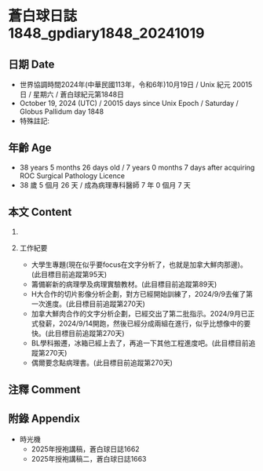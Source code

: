[_metadata_:encoding]: - "utf-8"
[_metadata_:language]: - "zh-Hant-TW"
[_metadata_:fileformat]: - "markdown"
[_metadata_:MIME_type]: - "text/plain"
[_metadata_:markdown_version]: - "commonmark version 0.30"
[_metadata_:markdown_spec]: - "https://spec.commonmark.org/0.30/"

# 蒼白球日誌1848_gpdiary1848_20241019 #

## 日期 Date ##

* 世界協調時間2024年(中華民國113年，令和6年)10月19日 / Unix 紀元 20015 日 / 星期六 / 蒼白球紀元第1848日
* October 19, 2024 (UTC) / 20015 days since Unix Epoch / Saturday / Globus Pallidum day 1848
* 特殊註記:

## 年齡 Age ##

* 38 years 5 months 26 days old / 7 years 0 months 7 days after acquiring ROC Surgical Pathology Licence
* 38 歲 5 個月 26 天 / 成為病理專科醫師 7 年 0 個月 7 天

## 本文 Content ##

1. 

2. 工作紀要

    - 大學生專題(現在似乎要focus在文字分析了，也就是加拿大鮮肉那邊)。(此目標目前追蹤第95天)
    - 籌備嶄新的病理學及病理實驗教材。(此目標目前追蹤第89天)
    - H大合作的切片影像分析企劃，對方已經開始訓練了，2024/9/9去催了第一次進度。(此目標目前追蹤第270天)
    - 加拿大鮮肉合作的文字分析企劃，已經交出了第二批指示。2024/9月已正式發薪，2024/9/14開跑，然後已經分成兩組在進行，似乎比想像中的要快。(此目標目前追蹤第270天)
    - BL學科搬遷，冰箱已經上去了，再追一下其他工程進度吧。(此目標目前追蹤第270天)
    - 偶爾要念點病理書。(此目標目前追蹤第270天)

## 注釋 Comment ##


## 附錄 Appendix ##

* 時光機
    - 2025年授袍講稿，蒼白球日誌1662
    - 2025年授袍講稿二，蒼白球日誌1663

